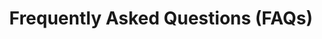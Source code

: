 ---
title: "Frequently Asked Questions (FAQs)"
linkTitle: "FAQs"
weight: 5
type: docs
description:
---